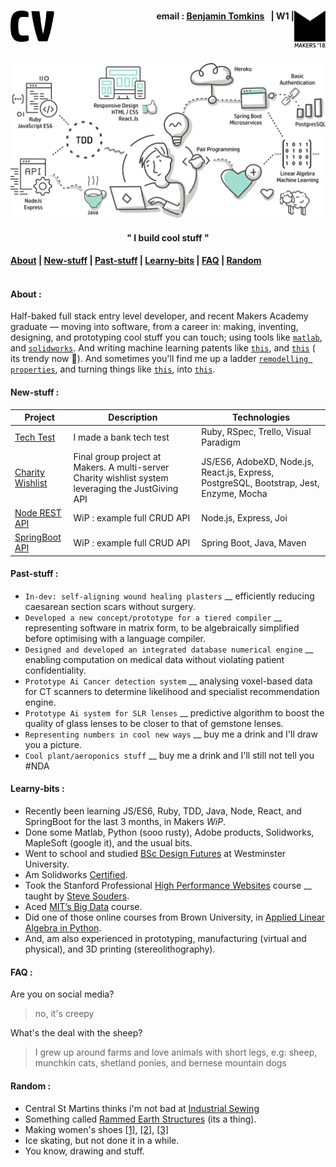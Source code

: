 <h1><a name="cv"><img align="left" src="./images/CV-3.svg" height="50"/></a><a href="https://makers.tech/"><img align="right" src="./images/logo-makers.svg" width="50"/></a></h1>
<h4 align="right">email&nbsp;:&nbsp;<a href="mailto:bentomkins@gmail.com">Benjamin Tomkins</a>&nbsp;&nbsp;&nbsp;| W1 |</h4>
<br><br>
<p align="center" ><a name="journey"><img src="./images/makers_journey.svg" width="700"/></a></p>
<h4 align="center">" I build cool stuff "<h4>

[About](#About) | [New-stuff](#Projects) | [Past-stuff](#Synopsis) | [Learny-bits](#Learny-bits) | [FAQ](#FAQ) | [Random](#Random)
<br><br>
#### <a name="About"></a>About :

Half-baked full stack entry level developer, and recent Makers Academy graduate — moving into software, from a career in: making, inventing, designing, and prototyping cool stuff you can touch; using tools like <a href="https://uk.mathworks.com/products/matlab.html">`matlab`</a>, and <a href="https://www.solidworks.com/category/3d-cad">`solidworks`</a>. And writing machine learning patents like <a href="https://patentimages.storage.googleapis.com/5a/83/c8/eb2fdf603fb63d/US20070288410A1.pdf">`this`</a>, and <a href="https://patentimages.storage.googleapis.com/41/67/07/4e40fcfb69e406/US7340060.pdf">`this`</a> ( its trendy now 🤷). And sometimes you'll find me up a ladder <a href="https://github.com/Benjamin-Tomkins/CV/blob/master/images/plastering_1.jpg">`remodelling properties`</a>, and turning things like <a href="https://github.com/Benjamin-Tomkins/CV/blob/master/images/building_1.jpg">`this`</a>, into <a href="https://github.com/Benjamin-Tomkins/CV/blob/master/images/building_2.jpg">`this`</a>.

#### <a name="Projects"></a>New-stuff :

| Project   | Description | Technologies |
|---        |---         |---           |
| [Tech Test](https://github.com/Benjamin-Tomkins/Bank-tech-test) | I made a bank tech test | Ruby, RSpec, Trello, Visual Paradigm |
|[Charity Wishlist](https://github.com/Benjamin-Tomkins/charity-wishlist)| Final group project at Makers. A multi-server Charity wishlist system leveraging the JustGiving API| JS/ES6, AdobeXD, Node.js, React.js, Express, PostgreSQL, Bootstrap, Jest, Enzyme, Mocha |
| [Node REST API](https://github.com/Benjamin-Tomkins/express-rest-controller) | WiP : example full CRUD API | Node.js, Express, Joi |
| [SpringBoot API](https://github.com/Benjamin-Tomkins/springboot_challenge) | WiP : example full CRUD API | Spring Boot, Java, Maven |

#### <a name="Synopsis"></a>Past-stuff :

+ `In-dev: self-aligning wound healing plasters` __ efficiently reducing caesarean section scars without surgery.
+ `Developed a new concept/prototype for a tiered compiler` __ representing software in matrix form, to be algebraically simplified before optimising with a language compiler.
+ `Designed and developed an integrated database numerical engine` __ enabling computation on medical data without violating patient confidentiality.
+ `Prototype Ai Cancer detection system` __ analysing voxel-based data for CT scanners to determine likelihood and specialist recommendation engine.
+ `Prototype Ai system for SLR lenses` __ predictive algorithm to boost the quality of glass lenses to be closer to that of gemstone lenses.
+ `Representing numbers in cool new ways` __ buy me a drink and I'll draw you a picture.
+ `Cool plant/aeroponics stuff` __ buy me a drink and I'll still not tell you #NDA

#### <a name="Learny-bits"></a>Learny-bits :
+ Recently been learning JS/ES6, Ruby, TDD, Java, Node, React, and SpringBoot for the last 3 months, in Makers *WiP*.
+ Done some Matlab, Python (sooo rusty), Adobe products, Solidworks, MapleSoft (google it), and the usual bits.
+ Went to school and studied <a href="https://github.com/Benjamin-Tomkins/CV/blob/master/images/degree.jpg">BSc Design Futures</a> at Westminster University.
+ Am Solidworks <a href="https://github.com/Benjamin-Tomkins/CV/blob/master/images/solidworks.png">Certified</a>.
+ Took the Stanford Professional <a href="https://github.com/Benjamin-Tomkins/CV/blob/master/images/stanford.jpg">High Performance Websites</a> course __ taught by <a href="https://stevesouders.com/about.php">Steve Souders</a>.
+ Aced <a href="https://github.com/Benjamin-Tomkins/CV/blob/master/images/big_data.png">MIT’s Big Data</a> course.
+ Did one of those online courses from Brown University, in <a href="https://github.com/Benjamin-Tomkins/CV/blob/master/images/linear_algebra.png">Applied Linear Algebra in Python</a>.
+ And, am also experienced in prototyping, manufacturing (virtual and physical), and 3D printing (stereolithography).

#### <a name="FAQ"></a>FAQ :
Are you on social media?
> no, it's creepy

What's the deal with the sheep?
> I grew up around farms and love animals with short legs, e.g: sheep, munchkin cats, shetland ponies, and bernese mountain dogs

#### <a name="Random"></a>Random :
+ Central St Martins thinks i'm not bad at <a href="https://github.com/Benjamin-Tomkins/CV/blob/master/images/sewing.jpg">Industrial Sewing</a>
+ Something called <a href="https://www.google.co.uk/search?q=rammed+earth+wall&source=lnms&tbm=isch&sa=X&ved=0ahUKEwifp7CPmt3cAhWpBcAKHQr8DlYQ_AUICigB&biw=1280&bih=703">Rammed Earth Structures</a> (its a thing).
+ Making women's shoes <a href="https://github.com/Benjamin-Tomkins/CV/blob/master/images/shoes_1.jpg">[1]</a>, <a href="https://github.com/Benjamin-Tomkins/CV/blob/master/images/shoes_2.jpg">[2]</a>, <a href="https://github.com/Benjamin-Tomkins/CV/blob/master/images/shoes_3.jpg">[3]</a>
+ Ice skating, but not done it in a while.
+ You know, drawing and stuff.
